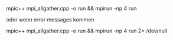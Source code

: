 mpic++ mpi_allgather.cpp -o run && mpirun -np 4 run

oder wenn error messages kommen

mpic++ mpi_allgather.cpp -o run && mpirun -np 4 run 2> /dev/null
